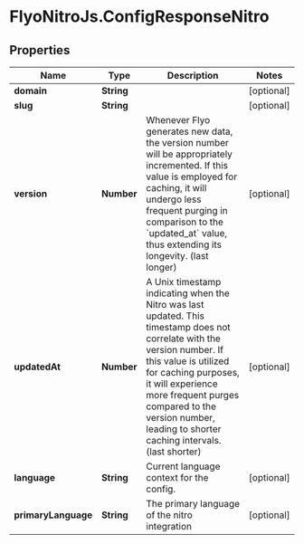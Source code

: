 # FlyoNitroJs.ConfigResponseNitro

## Properties

Name | Type | Description | Notes
------------ | ------------- | ------------- | -------------
**domain** | **String** |  | [optional] 
**slug** | **String** |  | [optional] 
**version** | **Number** | Whenever Flyo generates new data, the version number will be appropriately incremented. If this value is employed for caching, it will undergo less frequent purging in comparison to the &#x60;updated_at&#x60; value, thus extending its longevity. (last longer) | [optional] 
**updatedAt** | **Number** | A Unix timestamp indicating when the Nitro was last updated. This timestamp does not correlate with the version number. If this value is utilized for caching purposes, it will experience more frequent purges compared to the version number, leading to shorter caching intervals. (last shorter) | [optional] 
**language** | **String** | Current language context for the config. | [optional] 
**primaryLanguage** | **String** | The primary language of the nitro integration | [optional] 


